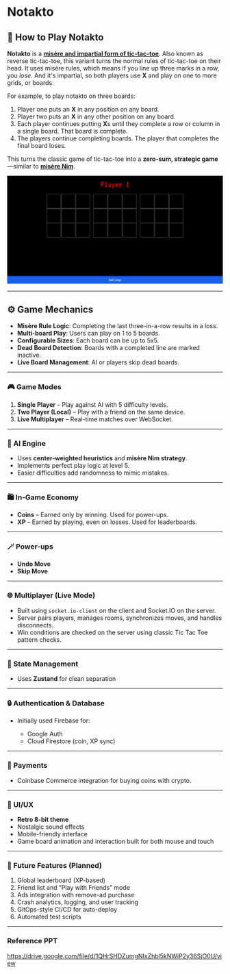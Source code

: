 # Notakto

## 🧠 How to Play Notakto

**Notakto** is a [**misère and impartial form of tic-tac-toe**][1]. Also known as reverse tic-tac-toe, this variant turns the normal rules of tic-tac-toe on their head. It uses misère rules, which means if you line up three marks in a row, you _lose_. And it's impartial, so both players use **X** and play on one to more grids, or boards.

For example, to play notakto on three boards:

1. Player one puts an **X** in any position on any board.
1. Player two puts an **X** in any other position on any board.
1. Each player continues putting **X**s until they complete a row or column in a single board. That board is complete.
1. The players continue completing boards. The player that completes the final board loses.

This turns the classic game of tic-tac-toe into a **zero-sum, strategic game**—similar to [**misère Nim**][2].

![A GIF of two players playing a three board notakto game.](./assets/images/notakto-example-ezgif.gif)

---

## ⚙️  Game Mechanics

* **Misère Rule Logic**: Completing the last three-in-a-row results in a loss.
* **Multi-board Play**: Users can play on 1 to 5 boards.
* **Configurable Sizes**: Each board can be up to 5x5.
* **Dead Board Detection**: Boards with a completed line are marked inactive.
* **Live Board Management**: AI or players skip dead boards.

---

### 🎮 Game Modes

1. **Single Player** – Play against AI with 5 difficulty levels.
2. **Two Player (Local)** – Play with a friend on the same device.
3. **Live Multiplayer** – Real-time matches over WebSocket.

---

### 🧠 AI Engine

* Uses **center-weighted heuristics** and **misère Nim strategy**.
* Implements perfect play logic at level 5.
* Easier difficulties add randomness to mimic mistakes.

---

### 🛍️ In-Game Economy

* **Coins** – Earned only by winning. Used for power-ups.
* **XP** – Earned by playing, even on losses. Used for leaderboards.

---

### 🪄 Power-ups

* **Undo Move**
* **Skip Move**

---

### 🌐 Multiplayer (Live Mode)

* Built using `socket.io-client` on the client and Socket.IO on the server.
* Server pairs players, manages rooms, synchronizes moves, and handles disconnects.
* Win conditions are checked on the server using classic Tic Tac Toe pattern checks.

---

### 💾 State Management

* Uses **Zustand** for clean separation

---

### 🔒 Authentication & Database

* Initially used Firebase for:

  * Google Auth
  * Cloud Firestore (coin, XP sync)

---

### 💸 Payments

* Coinbase Commerce integration for buying coins with crypto.

---

### 🎨 UI/UX

* **Retro 8-bit theme**
* Nostalgic sound effects
* Mobile-friendly interface
* Game board animation and interaction built for both mouse and touch

---

### 🚀 Future Features (Planned)

1. Global leaderboard (XP-based)
2. Friend list and “Play with Friends” mode
3. Ads integration with remove-ad purchase
4. Crash analytics, logging, and user tracking
5. GitOps-style CI/CD for auto-deploy
6. Automated test scripts

---

### Reference PPT
https://drive.google.com/file/d/1QHrSHDZumgNIxZhbl5kNWiP2y36SjO0U/view

[1]: https://en.wikipedia.org/wiki/Tic-tac-toe_variants
[2]: https://www.hackerrank.com/challenges/misere-nim-1/problem
